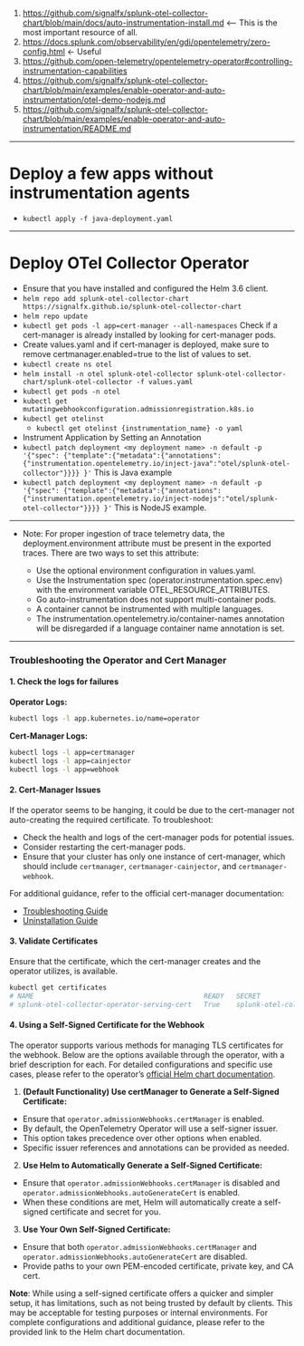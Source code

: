 
1. https://github.com/signalfx/splunk-otel-collector-chart/blob/main/docs/auto-instrumentation-install.md <-- This is the most important resource of all.
2. https://docs.splunk.com/observability/en/gdi/opentelemetry/zero-config.html <- Useful
3. https://github.com/open-telemetry/opentelemetry-operator#controlling-instrumentation-capabilities
4. https://github.com/signalfx/splunk-otel-collector-chart/blob/main/examples/enable-operator-and-auto-instrumentation/otel-demo-nodejs.md
5. https://github.com/signalfx/splunk-otel-collector-chart/blob/main/examples/enable-operator-and-auto-instrumentation/README.md

---
# Deploy a few apps without instrumentation agents

- `kubectl apply -f java-deployment.yaml`


---

# Deploy OTel Collector Operator

- Ensure that you have installed and configured the Helm 3.6 client.
- `helm repo add splunk-otel-collector-chart https://signalfx.github.io/splunk-otel-collector-chart`
- `helm repo update`
- `kubectl get pods -l app=cert-manager --all-namespaces` Check if a cert-manager is already installed by looking for cert-manager pods.
- Create values.yaml and if cert-manager is deployed, make sure to remove certmanager.enabled=true to the list of values to set.
- `kubectl create ns otel`
- `helm install -n otel splunk-otel-collector splunk-otel-collector-chart/splunk-otel-collector -f values.yaml`
- `kubectl get pods -n otel`
- `kubectl get mutatingwebhookconfiguration.admissionregistration.k8s.io`
- `kubectl get otelinst`
    - `kubectl get otelinst {instrumentation_name} -o yaml`
- Instrument Application by Setting an Annotation
- `kubectl patch deployment <my deployment name> -n default -p '{"spec": {"template":{"metadata":{"annotations":{"instrumentation.opentelemetry.io/inject-java":"otel/splunk-otel-collector"}}}} }'` This is Java example
- `kubectl patch deployment <my deployment name> -n default -p '{"spec": {"template":{"metadata":{"annotations":{"instrumentation.opentelemetry.io/inject-nodejs":"otel/splunk-otel-collector"}}}} }'` This is NodeJS example.

---

* Note: For proper ingestion of trace telemetry data, the deployment.environment attribute must be present in the exported traces. There are two ways to set this attribute:

    - Use the optional environment configuration in values.yaml.
    - Use the Instrumentation spec (operator.instrumentation.spec.env) with the environment variable OTEL_RESOURCE_ATTRIBUTES.
    - Go auto-instrumentation does not support multi-container pods.
    - A container cannot be instrumented with multiple languages.
   - The instrumentation.opentelemetry.io/container-names annotation will be disregarded if a language container name annotation is set.

---

### Troubleshooting the Operator and Cert Manager

#### 1. Check the logs for failures

**Operator Logs:**

```bash
kubectl logs -l app.kubernetes.io/name=operator
```

**Cert-Manager Logs:**

```bash
kubectl logs -l app=certmanager
kubectl logs -l app=cainjector
kubectl logs -l app=webhook
```

#### 2. Cert-Manager Issues

If the operator seems to be hanging, it could be due to the cert-manager not auto-creating the required certificate. To troubleshoot:

- Check the health and logs of the cert-manager pods for potential issues.
- Consider restarting the cert-manager pods.
- Ensure that your cluster has only one instance of cert-manager, which should include `certmanager`, `certmanager-cainjector`, and `certmanager-webhook`.

For additional guidance, refer to the official cert-manager documentation:
- [Troubleshooting Guide](https://cert-manager.io/docs/troubleshooting/)
- [Uninstallation Guide](https://cert-manager.io/v1.2-docs/installation/uninstall/kubernetes/)

#### 3. Validate Certificates

Ensure that the certificate, which the cert-manager creates and the operator utilizes, is available.

```bash
kubectl get certificates
# NAME                                          READY   SECRET                                                           AGE
# splunk-otel-collector-operator-serving-cert   True    splunk-otel-collector-operator-controller-manager-service-cert   5m
```

#### 4. Using a Self-Signed Certificate for the Webhook

The operator supports various methods for managing TLS certificates for the webhook. Below are the options available through the operator, with a brief description for each. For detailed configurations and specific use cases, please refer to the operator’s
[official Helm chart documentation](https://github.com/open-telemetry/opentelemetry-helm-charts/blob/main/charts/opentelemetry-operator/values.yaml).

1. **(Default Functionality) Use certManager to Generate a Self-Signed Certificate:**
  - Ensure that `operator.admissionWebhooks.certManager` is enabled.
  - By default, the OpenTelemetry Operator will use a self-signer issuer.
  - This option takes precedence over other options when enabled.
  - Specific issuer references and annotations can be provided as needed.

2. **Use Helm to Automatically Generate a Self-Signed Certificate:**
  - Ensure that `operator.admissionWebhooks.certManager` is disabled and `operator.admissionWebhooks.autoGenerateCert` is enabled.
  - When these conditions are met, Helm will automatically create a self-signed certificate and secret for you.

3. **Use Your Own Self-Signed Certificate:**
  - Ensure that both `operator.admissionWebhooks.certManager` and `operator.admissionWebhooks.autoGenerateCert` are disabled.
  - Provide paths to your own PEM-encoded certificate, private key, and CA cert.

**Note**: While using a self-signed certificate offers a quicker and simpler setup, it has limitations, such as not being trusted by default by clients.
This may be acceptable for testing purposes or internal environments. For complete configurations and additional guidance, please refer to the provided link to the Helm chart documentation.